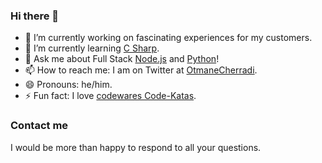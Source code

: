### Hi there 👋

- 🔭 I’m currently working on fascinating experiences for my customers.
- 🌱 I’m currently learning [C Sharp](https://docs.microsoft.com/en-us/dotnet/csharp/).
- 💬 Ask me about Full Stack [Node.js](https://nodejs.org/) and [Python](https://www.python.org/)!
- 📫 How to reach me: I am on Twitter at [OtmaneCherradi](https://twitter.com/OthmanCherradi?s=09).
- 😄 Pronouns: he/him.
- ⚡ Fun fact: I love [codewares Code-Katas](https://www.codewars.com/).

### Contact me
I would be more than happy to respond to all your questions.

<!--
**otmanecherradi/otmanecherradi** is a ✨ _special_ ✨ repository because its `README.md` (this file) appears on your GitHub profile.

Here are some ideas to get you started:

- 🔭 I’m currently working on ...
- 🌱 I’m currently learning ...
- 👯 I’m looking to collaborate on ...
- 🤔 I’m looking for help with ...
- 💬 Ask me about ...
- 📫 How to reach me: ...
- 😄 Pronouns: ...
- ⚡ Fun fact: ...
-->
